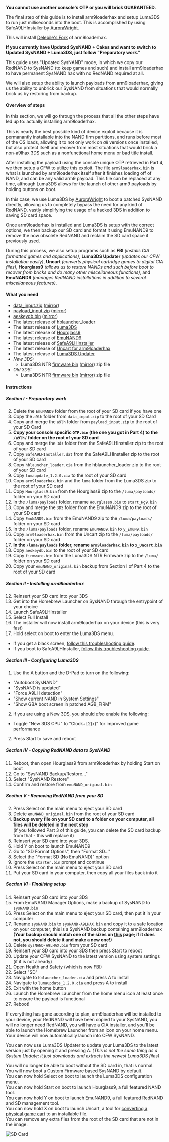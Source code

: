 **You cannot use another console's OTP or you will brick GUARANTEED.**

The final step of this guide is to install arm9loaderhax and setup Luma3DS to run just milliseconds into the boot. This is accomplished by using SafeA9LHInstaller by [AuroraWright](https://github.com/AuroraWright/).

This will install [Delebile's Fork](https://github.com/delebile/arm9loaderhax) of arm9loaderhax.

**If you currently have Updated SysNAND + Cakes and want to switch to Updated SysNAND + Luma3DS, just follow "Preparatory work."**

This guide uses "Updated SysNAND" mode, in which we copy our RedNAND to SysNAND (to keep games and such) and install arm9loaderhax to have permanent SysNAND hax with no RedNAND required at all.

We will also setup the ability to launch payloads from arm9loaderhax, giving us the ability to unbrick our SysNAND from situations that would normally brick us by restoring from backup.

#### Overview of steps

In this section, we will go through the process that all the other steps have led up to: actually installing arm9loaderhax.

This is nearly the best possible kind of device exploit because it is permanantly installable into the NAND firm partitions, and runs before most of the OS loads, allowing it to not only work on *all* versions once installed, but also protect itself and recover from most situations that would brick a non-a9lhax 3DS such as a nonfunctional home menu or bad title install.

After installing the payload using the console unique OTP retrieved in Part 4, we then setup a CFW to utilize this exploit. The file `arm9loaderhax.bin` is what is launched by arm9loaderhax itself after it finishes loading off of NAND, and can be any valid arm9 payload. This file can be replaced at any time, although Luma3DS allows for the launch of other arm9 payloads by holding buttons on boot.

In this case, we use Luma3DS by [AuroraWright](https://github.com/AuroraWright/) to boot a patched SysNAND directly, allowing us to completely bypass the need for any kind of RedNAND, vastly simplifying the usage of a hacked 3DS in addition to saving SD card space.

Once arm9loaderhax is installed and Luma3DS is setup with the correct options, we then backup our SD card and format it using EmuNAND9 to remove the now obsolete RedNAND and reclaim the SD card space it previously used.

During this process, we also setup programs such as **FBI** *(installs CIA formatted games and applications)*, **Luma3DS Updater** *(updates our CFW installation easily)*, **Uncart** *(converts physical cartridge games to digital CIA files)*, **Hourglass9** *(allows us to restore NANDs and such before boot to recover from bricks and do many other miscellaneous functions)*, and **EmuNAND9** *(manages RedNAND installations in addition to several miscellaneous features)*.

#### What you need

* [data_input.zip](https://mega.nz/#!Qkth0BoI!pDgWMamN5cu6HZ91j238MNh7q5ROQKq-a6NLC7Q0dhU) ([mirror](https://drive.google.com/file/d/0BzPfvjeuhqoDZUVfWkJkYlM1UEU/view?usp=sharing))
* [payload_input.zip](https://mega.nz/#!YhNRVZAB!Dyx315T174kdy9E3IyOfeXEek-L8262BJnozHHMcez4) ([mirror](https://drive.google.com/file/d/0BzPfvjeuhqoDRjh1eXZDRmhXWUk/view?usp=sharing))
* [aeskeydb.bin](https://mega.nz/#!lhMnnDRJ!1ss7wJNU6ep02nCzEBHLytZd6he79UAnvq7G9hzL2uk) ([mirror](https://drive.google.com/open?id=0BzPfvjeuhqoDdGRPbzltTzJTRzg))
* The latest release of [hblauncher_loader](https://github.com/yellows8/hblauncher_loader/releases)
* The latest release of [Luma3DS](https://github.com/AuroraWright/Luma3DS/releases)
* The latest release of [Hourglass9](https://github.com/d0k3/Hourglass9/releases)
* The latest release of [EmuNAND9](https://github.com/d0k3/EmuNAND9/releases)
* The latest release of [SafeA9LHInstaller](https://github.com/AuroraWright/SafeA9LHInstaller/releases)
* The latest release of [Uncart for arm9loaderhax](https://github.com/AuroraWright/uncart/releases)
* The latest release of [Luma3DS Updater](http://3ds.intherack.com/files/lumaupdate_1.2.0.cia)
* *New 3DS:*
    + Luma3DS NTR [firmware bin](https://mega.nz/#!p0tTDJIQ!aikEtlvB8cjq-aJG9jC6GKx4uvlwN6oI9X2m1OY_ylE) ([mirror](https://drive.google.com/file/d/0BzPfvjeuhqoDM016eHZBQV95anc/view?usp=sharing)) zip file
* *Old 3DS:*
    + Luma3DS NTR [firmware bin](https://mega.nz/#!04lmVQxD!7IMsl4ChzKhkEaPXhCvEPmbEq_PpD9i06EzrIjtVSIQ) ([mirror](https://drive.google.com/file/d/0BzPfvjeuhqoDVFhnaVNzMlR4SVk/view?usp=sharing)) zip file

#### Instructions

##### Section I - Preparatory work

2. Delete the `EmuNAND9` folder from the root of your SD card if you have one
3. Copy the `a9lh` folder from `data_input.zip` to the root of your SD Card
3. Copy and merge the `a9lh` folder from `payload_input.zip` to the root of your SD Card
4. **Copy your console specific `OTP.bin` (the one you got in Part 4) to the `/a9lh/` folder on the root of your SD card**
1. Copy and merge the `3ds` folder from the SafeA9LHInstaller zip to the root of your SD card
2. Copy `SafeA9LHInstaller.dat` from the SafeA9LHInstaller zip to the root of your SD card
3. Copy `hblauncher_loader.cia` from the hblauncher_loader zip to the root of your SD card
4. Copy `lumaupdate_1.2.0.cia` to the root of your SD card
1. Copy `arm9loaderhax.bin` and the `luma` folder from the Luma3DS zip to the root of your SD card
7. Copy `Hourglass9.bin` from the Hourglass9 zip to the `/luma/payloads/` folder on your SD card
5. In the `/luma/payloads` folder, rename `Hourglass9.bin` to `start_Hg9.bin`
1. Copy and merge the `3DS` folder from the EmuNAND9 zip to the root of your SD card
7. Copy `EmuNAND9.bin` from the EmuNAND9 zip to the `/luma/payloads/` folder on your SD card
5. In the `/luma/payloads` folder, rename `EmuNAND9.bin` to `y_EmuN9.bin`
7. Copy `arm9loaderhax.bin` from the Uncart zip to the `/luma/payloads/` folder on your SD card
5. **In the `/luma/payloads` folder, rename `arm9loaderhax.bin` to `x_Uncart.bin`**
1. Copy `aeskeydb.bin` to the root of your SD card
3. Copy `firmware.bin` from the Luma3DS NTR Firmware zip to the `/luma/` folder on your SD card
2. Copy your `emuNAND_original.bin` backup from Section I of Part 4 to the root of your SD card

##### Section II - Installing arm9loaderhax

12. Reinsert your SD card into your 3DS
14. Get into the Homebrew Launcher on SysNAND through the entrypoint of your choice
13. Launch SafeA9LHInstaller
14. Select Full Install
15. The installer will now install arm9loaderhax on your device (this is very fast)
16. Hold select on boot to enter the Luma3DS menu.     
  + If you get a black screen, [follow this troubleshooting guide](https://github.com/Plailect/Guide/wiki/Troubleshooting#ts_sys_a9lh).    
  + If you boot to SafeA9LHInstaller, [follow this troubleshooting guide](https://github.com/Plailect/Guide/wiki/Troubleshooting#ts_safe_a9lh).

##### Section III - Configuring Luma3DS

1. Use the A button and the D-Pad to turn on the following:    
 + "Autoboot SysNAND"
 + "SysNAND is updated"
 + "Force A9LH detection"
 + "Show current NAND in System Settings"
 + "Show GBA boot screen in patched AGB_FIRM"
2. If you are using a New 3DS, you should *also* enable the following:
 + Toggle "New 3DS CPU" to "Clock+L2(x)" for improved game performance
2. Press Start to save and reboot

##### Section IV - Copying RedNAND data to SysNAND

11. Reboot, then open Hourglass9 from arm9loaderhax by holding Start on boot
1. Go to "SysNAND Backup/Restore..."
2. Select "SysNAND Restore"
3. Confirm and restore from `emuNAND_original.bin`

##### Section V - Removing RedNAND from your SD

2. Press Select on the main menu to eject your SD card
4. Delete `emuNAND_original.bin` from the root of your SD card
3. **Backup every file on your SD card to a folder on your computer, all files will be deleted in the next step**    
(if you followed Part 3 of this guide, you can delete the SD card backup from that - this will replace it)
0. Reinsert your SD card into your 3DS.
2. Hold Y on boot to launch EmuNAND9
4. Go to "SD Format Options", then "Format SD..."
5. Select the "Format SD (No EmuNAND)" option
9. Ignore the `starter.bin` prompt and continue
6. Press Select on the main menu to eject your SD card
9. Put your SD card in your computer, then copy all your files back into it

##### Section VI - Finalising setup

14. Reinsert your SD card into your 3DS
15. From EmuNAND Manager Options, make a backup of SysNAND to `sysNAND.bin`
14. Press Select on the main menu to eject your SD card, then put it in your computer
17. Rename `sysNAND.bin` to `sysNAND-A9LHAX.bin` and copy it to a safe location on your computer; this is a SysNAND backup containing arm9loaderhax **(Your backup should match one of the sizes on [this](https://github.com/Plailect/Guide/wiki/NAND-Size) page; if it does not, you should delete it and make a new one!)**
15. Delete `sysNAND-A9LHAX.bin` from your SD card
7. Reinsert your SD card into your 3DS then press Start to reboot
6. Update your CFW SysNAND to the latest version using system settings (if it is not already)
8. Open Health and Safety (which is now FBI)
9. Select "SD"
9. Navigate to `hblauncher_loader.cia` and press A to install
9. Navigate to `lumaupdate_1.2.0.cia` and press A to install
10. Exit with the home button
10. Launch the Homebrew Launcher from the home menu icon at least once to ensure the payload is functional
14. Reboot!

If everything has gone according to plan, arm9loaderhax will be installed to your device, your RedNAND will have been copied to your SysNAND, you will no longer need RedNAND, you will have a CIA installer, and you'll be able to launch the Homebrew Launcher from an icon on your home menu. Your device will now automatically launch into CFW SysNAND.

You can now use Luma3DS Updater to update your Luma3DS to the latest version just by opening it and pressing A. *(This is not the same thing as a System Update; it just downloads and extracts the newest Luma3DS files)*

You will no longer be able to boot without the SD card in, that is normal.    
You will now boot a Custom Firmware based SysNAND by default.    
You can now hold Select on boot to launch the Luma3DS configuration menu.    
You can now hold Start on boot to launch Hourglass9, a full featured NAND tool.    
You can now hold Y on boot to launch EmuNAND9, a full featured RedNAND and SD management tool.    
You can now hold X on boot to launch Uncart, a tool for [converting a physical game cart](https://www.reddit.com/r/3dshacks/comments/4hwuhf/) to an installable file.    
You can remove any extra files from the root of the SD card that are not in the image.    

![SD Card](http://i.imgur.com/TbXejSM.png)
